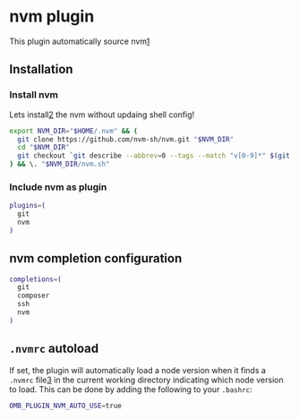 # nvm plugin

This plugin automatically source nvm[1]

## Installation

### Install nvm

Lets install[2] the nvm without updaing shell config!

```bash
export NVM_DIR="$HOME/.nvm" && (
  git clone https://github.com/nvm-sh/nvm.git "$NVM_DIR"
  cd "$NVM_DIR"
  git checkout `git describe --abbrev=0 --tags --match "v[0-9]*" $(git rev-list --tags --max-count=1)`
) && \. "$NVM_DIR/nvm.sh"
```

### Include nvm as plugin

```bash
plugins=(
  git
  nvm
)
```

## nvm completion configuration

```bash
completions=(
  git
  composer
  ssh
  nvm
)
```

## `.nvmrc` autoload

If set, the plugin will automatically load a node version when it finds a
`.nvmrc` file[3] in the current working directory indicating which node version to load.
This can be done by adding the following to your `.bashrc`:

```bash
OMB_PLUGIN_NVM_AUTO_USE=true
```

[1]: https://github.com/nvm-sh/nvm
[2]: https://github.com/nvm-sh/nvm#manual-install
[3]: https://github.com/nvm-sh/nvm#nvmrc
